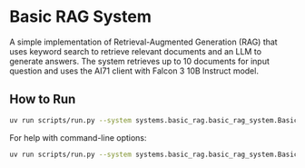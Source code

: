 # Basic RAG System

A simple implementation of Retrieval-Augmented Generation (RAG) that uses keyword search to retrieve relevant documents and an LLM to generate answers. The system retrieves up to 10 documents for input question and uses the AI71 client with Falcon 3 10B Instruct model.

## How to Run

```bash
uv run scripts/run.py --system systems.basic_rag.basic_rag_system.BasicRAGSystem --input data/generated_qa_pairs/datamorgana_dataset_20250414_181830.n2.tsv
```

For help with command-line options:

```bash
uv run scripts/run.py --system systems.basic_rag.basic_rag_system.BasicRAGSystem --help
```
